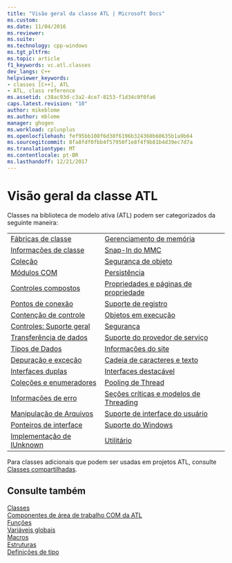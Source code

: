 ```yaml
---
title: "Visão geral da classe ATL | Microsoft Docs"
ms.custom: 
ms.date: 11/04/2016
ms.reviewer: 
ms.suite: 
ms.technology: cpp-windows
ms.tgt_pltfrm: 
ms.topic: article
f1_keywords: vc.atl.classes
dev_langs: C++
helpviewer_keywords:
- classes [C++], ATL
- ATL, class reference
ms.assetid: c38ac93d-c3a2-4ce7-8153-f1d34c0f0fa6
caps.latest.revision: "10"
author: mikeblome
ms.author: mblome
manager: ghogen
ms.workload: cplusplus
ms.openlocfilehash: fef95bb108f6d38f6196b324360b60635b1a9b64
ms.sourcegitcommit: 8fa8fdf0fbb4f57950f1e8f4f9b81b4d39ec7d7a
ms.translationtype: MT
ms.contentlocale: pt-BR
ms.lasthandoff: 12/21/2017
---
```

# <a name="atl-class-overview"></a>Visão geral da classe ATL
Classes na biblioteca de modelo ativa (ATL) podem ser categorizados da seguinte maneira:  
  
|||  
|-|-|  
|[Fábricas de classe](../atl/class-factories-classes.md)|[Gerenciamento de memória](../atl/memory-management-classes.md)|  
|[Informações de classe](../atl/class-information-classes.md)|[Snap-In do MMC](../atl/mmc-snap-in-classes.md)|  
|[Coleção](../atl/collection-classes.md)|[Segurança de objeto](../atl/object-safety-classes.md)|  
|[Módulos COM](../atl/com-modules-classes.md)|[Persistência](../atl/persistence-classes.md)|  
|[Controles compostos](../atl/composite-controls-classes.md)|[Propriedades e páginas de propriedade](../atl/properties-and-property-pages-classes.md)|  
|[Pontos de conexão](../atl/connection-points-classes.md)|[Suporte de registro](../atl/registry-support-classes.md)|  
|[Contenção de controle](../atl/control-containment-classes.md)|[Objetos em execução](../atl/running-objects-classes.md)|  
|[Controles: Suporte geral](../atl/controls-general-support-classes.md)|[Segurança](../atl/security-classes.md)|  
|[Transferência de dados](../atl/data-transfer-classes.md)|[Suporte do provedor de serviço](../atl/service-provider-support-classes.md)|  
|[Tipos de Dados](../atl/data-types-classes.md)|[Informações do site](../atl/site-information-classes.md)|  
|[Depuração e exceção](../atl/debugging-and-exceptions-classes.md)|[Cadeia de caracteres e texto](../atl/string-and-text-classes.md)|  
|[Interfaces duplas](../atl/dual-interfaces-classes.md)|[Interfaces destacável](../atl/tear-off-interfaces-classes.md)|  
|[Coleções e enumeradores](../atl/enumerators-and-collections-classes.md)|[Pooling de Thread ](../atl/thread-pooling-classes.md)|  
|[Informações de erro](../atl/error-information-classes.md)|[Seções críticas e modelos de Threading](../atl/threading-models-and-critical-sections-classes.md)|  
|[Manipulação de Arquivos](../atl/file-handling-classes.md)|[Suporte de interface do usuário](../atl/ui-support-classes.md)|  
|[Ponteiros de interface](../atl/interface-pointers-classes.md)|[Suporte do Windows](../atl/windows-support-classes.md)|  
|[Implementação de IUnknown](../atl/iunknown-implementation-classes.md)|[Utilitário](../atl/utility-classes.md)|  
  
 Para classes adicionais que podem ser usadas em projetos ATL, consulte [Classes compartilhadas](../atl-mfc-shared/atl-mfc-shared-classes.md).  
  
## <a name="see-also"></a>Consulte também  
 [Classes](../atl/reference/atl-classes.md)   
 [Componentes de área de trabalho COM da ATL](../atl/atl-com-desktop-components.md)   
 [Funções](../atl/reference/atl-functions.md)   
 [Variáveis globais](../atl/reference/atl-global-variables.md)   
 [Macros](../atl/reference/atl-macros.md)   
 [Estruturas](../atl/reference/atl-structures.md)   
 [Definições de tipo](../atl/reference/atl-typedefs.md)

